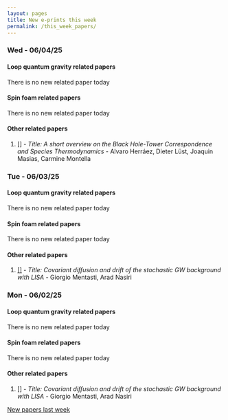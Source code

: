 ```yaml
---
layout: pages
title: New e-prints this week
permalink: /this_week_papers/
---
```




### Wed - 06/04/25

#### Loop quantum gravity related papers

There is no new related paper today 

#### Spin foam related papers

There is no new related paper today 



#### Other related papers

1. [[]](https://arxiv.org/abs/) - *Title:
          A short overview on the Black Hole-Tower Correspondence and Species Thermodynamics* - Alvaro Herráez, Dieter Lüst, Joaquin Masias, Carmine Montella



### Tue - 06/03/25

#### Loop quantum gravity related papers

There is no new related paper today 

#### Spin foam related papers

There is no new related paper today 



#### Other related papers

1. [[]](https://arxiv.org/abs/) - *Title:
          Covariant diffusion and drift of the stochastic GW background with LISA* - Giorgio Mentasti, Arad Nasiri



### Mon - 06/02/25

#### Loop quantum gravity related papers

There is no new related paper today 

#### Spin foam related papers

There is no new related paper today 



#### Other related papers

1. [[]](https://arxiv.org/abs/) - *Title:
          Covariant diffusion and drift of the stochastic GW background with LISA* - Giorgio Mentasti, Arad Nasiri






[New papers last week]({{site.url}}/archived/weekly/pre-prints/2025/06/02/archived_weekly_papers.html)